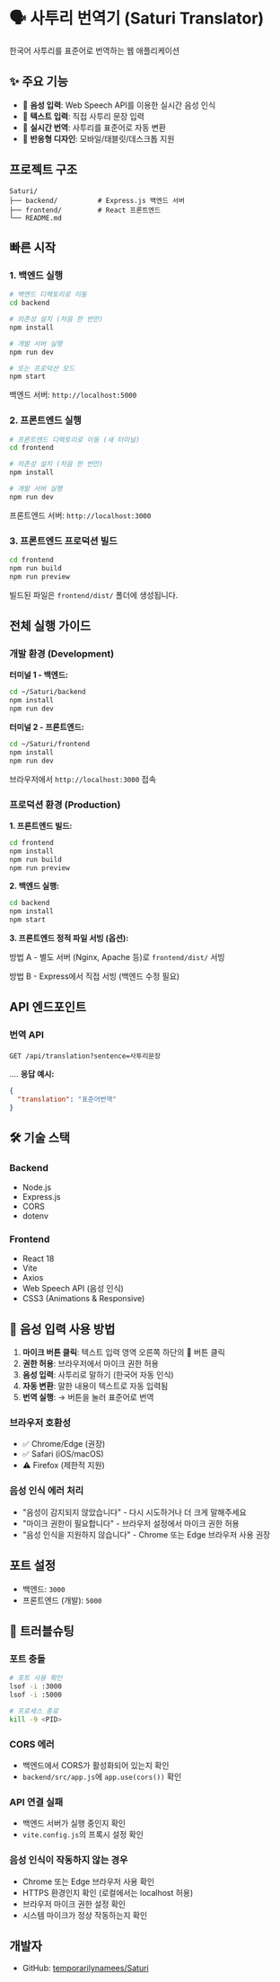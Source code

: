 # 🗣️ 사투리 번역기 (Saturi Translator)

한국어 사투리를 표준어로 번역하는 웹 애플리케이션

## ✨ 주요 기능

- 🎤 **음성 입력**: Web Speech API를 이용한 실시간 음성 인식
- 💬 **텍스트 입력**: 직접 사투리 문장 입력
- 🔄 **실시간 번역**: 사투리를 표준어로 자동 변환
- 📱 **반응형 디자인**: 모바일/태블릿/데스크톱 지원

## 프로젝트 구조

```
Saturi/
├── backend/          # Express.js 백엔드 서버
├── frontend/         # React 프론트엔드
└── README.md
```

## 빠른 시작

### 1. 백엔드 실행

```bash
# 백엔드 디렉토리로 이동
cd backend

# 의존성 설치 (처음 한 번만)
npm install

# 개발 서버 실행
npm run dev

# 또는 프로덕션 모드
npm start
```

백엔드 서버: `http://localhost:5000`

### 2. 프론트엔드 실행

```bash
# 프론트엔드 디렉토리로 이동 (새 터미널)
cd frontend

# 의존성 설치 (처음 한 번만)
npm install

# 개발 서버 실행
npm run dev
```

프론트엔드 서버: `http://localhost:3000`

### 3. 프론트엔드 프로덕션 빌드

```bash
cd frontend
npm run build
npm run preview
```

빌드된 파일은 `frontend/dist/` 폴더에 생성됩니다.

## 전체 실행 가이드

### 개발 환경 (Development)

**터미널 1 - 백엔드:**
```bash
cd ~/Saturi/backend
npm install
npm run dev
```

**터미널 2 - 프론트엔드:**
```bash
cd ~/Saturi/frontend
npm install
npm run dev
```

브라우저에서 `http://localhost:3000` 접속

### 프로덕션 환경 (Production)

**1. 프론트엔드 빌드:**
```bash
cd frontend
npm install
npm run build
npm run preview
```

**2. 백엔드 실행:**
```bash
cd backend
npm install
npm start
```

**3. 프론트엔드 정적 파일 서빙 (옵션):**

방법 A - 별도 서버 (Nginx, Apache 등)로 `frontend/dist/` 서빙

방법 B - Express에서 직접 서빙 (백엔드 수정 필요)

## API 엔드포인트

### 번역 API
```
GET /api/translation?sentence=사투리문장
```
....
**응답 예시:**
```json
{
  "translation": "표준어번역"
}
```

## 🛠️ 기술 스택

### Backend
- Node.js
- Express.js
- CORS
- dotenv

### Frontend
- React 18
- Vite
- Axios
- Web Speech API (음성 인식)
- CSS3 (Animations & Responsive)

## 🎤 음성 입력 사용 방법

1. **마이크 버튼 클릭**: 텍스트 입력 영역 오른쪽 하단의 🎤 버튼 클릭
2. **권한 허용**: 브라우저에서 마이크 권한 허용
3. **음성 입력**: 사투리로 말하기 (한국어 자동 인식)
4. **자동 변환**: 말한 내용이 텍스트로 자동 입력됨
5. **번역 실행**: → 버튼을 눌러 표준어로 번역

### 브라우저 호환성
- ✅ Chrome/Edge (권장)
- ✅ Safari (iOS/macOS)
- ⚠️ Firefox (제한적 지원)

### 음성 인식 에러 처리
- "음성이 감지되지 않았습니다" - 다시 시도하거나 더 크게 말해주세요
- "마이크 권한이 필요합니다" - 브라우저 설정에서 마이크 권한 허용
- "음성 인식을 지원하지 않습니다" - Chrome 또는 Edge 브라우저 사용 권장

## 포트 설정

- 백엔드: `3000`
- 프론트엔드 (개발): `5000`

## 🐛 트러블슈팅

### 포트 충돌
```bash
# 포트 사용 확인
lsof -i :3000
lsof -i :5000

# 프로세스 종료
kill -9 <PID>
```

### CORS 에러
- 백엔드에서 CORS가 활성화되어 있는지 확인
- `backend/src/app.js`에 `app.use(cors())` 확인

### API 연결 실패
- 백엔드 서버가 실행 중인지 확인
- `vite.config.js`의 프록시 설정 확인

### 음성 인식이 작동하지 않는 경우
- Chrome 또는 Edge 브라우저 사용 확인
- HTTPS 환경인지 확인 (로컬에서는 localhost 허용)
- 브라우저 마이크 권한 설정 확인
- 시스템 마이크가 정상 작동하는지 확인

## 개발자

- GitHub: [temporarilynamees/Saturi](https://github.com/temporarilynamees/Saturi)

